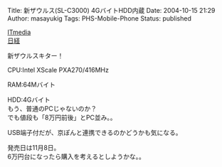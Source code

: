 Title: 新ザウルス(SL-C3000) 4GバイトHDD内蔵
Date: 2004-10-15 21:29
Author: masayukig
Tags: PHS-Mobile-Phone
Status: published

[ITmedia](http://www.itmedia.co.jp/mobile/articles/0410/15/news032.html)  
[日経](http://it.nikkei.co.jp/it/news/topics.cfm?i=20041015zn000zn&from=bottom)

新ザウルスキター！

CPU:Intel XScale PXA270/416MHz

RAM:64Mバイト

HDD:4Gバイト  
もう、普通のPCじゃないのか？  
でも値段も「8万円前後」とPC並み。。

USB端子付だが、京ぽんと連携できるのかどうかも気になる。

発売日は11月8日。  
6万円台になったら購入を考えるとしようかな。。

